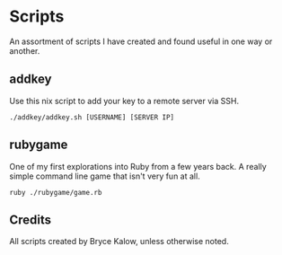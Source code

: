 Scripts
======

An assortment of scripts I have created and found useful in one way or another.


addkey
-----

Use this nix script to add your key to a remote server via SSH.

```
./addkey/addkey.sh [USERNAME] [SERVER IP]
```

rubygame
--------

One of my first explorations into Ruby from a few years back. A really simple command line game that isn't very fun at all.

```
ruby ./rubygame/game.rb
```

Credits
------

All scripts created by Bryce Kalow, unless otherwise noted.

